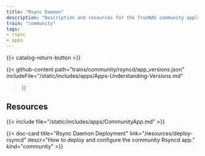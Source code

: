 ```yaml
---
title: "Rsync Daemon"
description: "Description and resources for the TrueNAS community application called Rsync Daemon."
train: "community"
tags:
- rsync
- apps
---
```


{{< catalog-return-button >}}

{{< github-content 
    path="trains/community/rsyncd/app_versions.json"
	includeFile="/static/includes/apps/Apps-Understanding-Versions.md"
>}}

## Resources

{{< include file="/static/includes/apps/CommunityApp.md" >}}

<div class="docs-sections">

{{< doc-card title="Rsync Daemon Deployment" link="/resources/deploy-rsyncd"
descr="How to deploy and configure the community Rsyncd app." kind="community" >}}

</div>